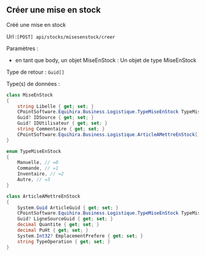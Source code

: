 ## <span id='creermiseenstock'>Créer une mise en stock</span>

Créé une mise en stock

Url :`[POST] api/stocks/misesenstock/creer`

Paramètres : 

- en tant que body, un objet MiseEnStock : Un objet de type MiseEnStock

Type de retour : `Guid[]`

Type(s) de données :

```csharp
class MiseEnStock
{
	string Libelle { get; set; }
	CPointSoftware.Equihira.Business.Logistique.TypeMiseEnStock TypeMiseEnStock { get; set; }
	Guid? IDSource { get; set; }
	Guid? IDUtilisateur { get; set; }
	string Commentaire { get; set; }
	CPointSoftware.Equihira.Business.Logistique.ArticleAMettreEnStock[] Articles { get; set; }
}

enum TypeMiseEnStock
{
	Manuelle, // =0
	Commande, // =1
	Inventaire, // =2
	Autre, // =3
}

class ArticleAMettreEnStock
{
	System.Guid ArticleGuid { get; set; }
	CPointSoftware.Equihira.Business.Logistique.TypeMiseEnStock TypeMiseEnStock { get; set; }
	Guid? LigneSourceGuid { get; set; }
	decimal Quantite { get; set; }
	decimal PuHt { get; set; }
	System.Int32? EmplacementPrefere { get; set; }
	string TypeOperation { get; set; }
}

```
